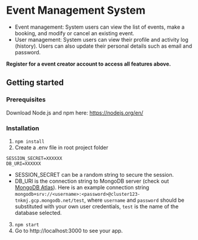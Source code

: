 # Event Management System
 
- Event management: System users can view the list of events, make a booking, and modify or cancel an existing event.  
- User management: System users can view their profile and activity log (history). Users can also update their personal details such as email and password.

**Register for a event creator account to access all features above.**

## Getting started
### Prerequisites
Download Node.js and npm here: https://nodejs.org/en/
### Installation
1. `npm install`
2. Create a .env file in root project folder
```
SESSION_SECRET=XXXXXX
DB_URI=XXXXXX
```  
- SESSION_SECRET can be a random string to secure the session.
- DB_URI is the connection string to MongoDB server (check out [MongoDB Atlas](https://www.mongodb.com/cloud/atlas)). Here is an example connection string `mongodb+srv://<username>:<password>@cluster123-tnkmj.gcp.mongodb.net/test`, where `username` and `password` should be substituted with your own user credentials, `test` is the name of the database selected.
3. `npm start` 
4. Go to http://localhost:3000 to see your app.

